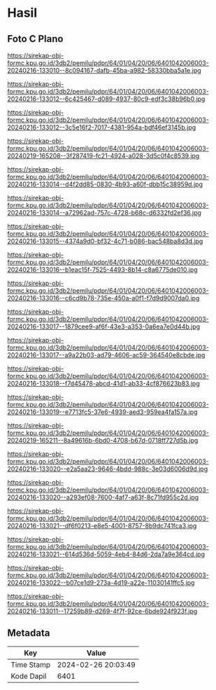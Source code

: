 # Hasil

## Foto C Plano

https://sirekap-obj-formc.kpu.go.id/3db2/pemilu/pdpr/64/01/04/20/06/6401042006003-20240216-133010--8c094167-dafb-45ba-a982-58330bba5a1e.jpg

https://sirekap-obj-formc.kpu.go.id/3db2/pemilu/pdpr/64/01/04/20/06/6401042006003-20240216-133012--6c425467-d089-4937-80c9-edf3c38b96b0.jpg

https://sirekap-obj-formc.kpu.go.id/3db2/pemilu/pdpr/64/01/04/20/06/6401042006003-20240216-133012--3c5e16f2-7017-4381-954a-bdf46ef3145b.jpg

https://sirekap-obj-formc.kpu.go.id/3db2/pemilu/pdpr/64/01/04/20/06/6401042006003-20240219-165208--3f287419-fc21-4924-a028-3d5c0f4c8539.jpg

https://sirekap-obj-formc.kpu.go.id/3db2/pemilu/pdpr/64/01/04/20/06/6401042006003-20240216-133014--d4f2dd85-0830-4b93-a60f-dbb15c38959d.jpg

https://sirekap-obj-formc.kpu.go.id/3db2/pemilu/pdpr/64/01/04/20/06/6401042006003-20240216-133014--a72962ad-757c-4728-b68c-d6332fd2ef36.jpg

https://sirekap-obj-formc.kpu.go.id/3db2/pemilu/pdpr/64/01/04/20/06/6401042006003-20240216-133015--4374a9d0-bf32-4c71-b086-bac548ba8d3d.jpg

https://sirekap-obj-formc.kpu.go.id/3db2/pemilu/pdpr/64/01/04/20/06/6401042006003-20240216-133016--b1eac15f-7525-4493-8b14-c8a6775de010.jpg

https://sirekap-obj-formc.kpu.go.id/3db2/pemilu/pdpr/64/01/04/20/06/6401042006003-20240216-133016--c6cd9b78-735e-450a-a0f1-f7d9d9007da0.jpg

https://sirekap-obj-formc.kpu.go.id/3db2/pemilu/pdpr/64/01/04/20/06/6401042006003-20240216-133017--1879cee9-af6f-43e3-a353-0a6ea7e0d44b.jpg

https://sirekap-obj-formc.kpu.go.id/3db2/pemilu/pdpr/64/01/04/20/06/6401042006003-20240216-133017--a9a22b03-ad79-4606-ac59-364540e8cbde.jpg

https://sirekap-obj-formc.kpu.go.id/3db2/pemilu/pdpr/64/01/04/20/06/6401042006003-20240216-133018--f7d45478-abcd-41d1-ab33-4cf876623b83.jpg

https://sirekap-obj-formc.kpu.go.id/3db2/pemilu/pdpr/64/01/04/20/06/6401042006003-20240216-133019--e7713fc5-37e6-4939-aed3-959ea4fa157a.jpg

https://sirekap-obj-formc.kpu.go.id/3db2/pemilu/pdpr/64/01/04/20/06/6401042006003-20240219-165211--8a49616b-6bd0-4708-b67d-0718ff727d5b.jpg

https://sirekap-obj-formc.kpu.go.id/3db2/pemilu/pdpr/64/01/04/20/06/6401042006003-20240216-133020--e2a5aa23-9646-4bdd-988c-3e03d6006d9d.jpg

https://sirekap-obj-formc.kpu.go.id/3db2/pemilu/pdpr/64/01/04/20/06/6401042006003-20240216-133020--a293ef08-7600-4af7-a63f-8c71fd955c2d.jpg

https://sirekap-obj-formc.kpu.go.id/3db2/pemilu/pdpr/64/01/04/20/06/6401042006003-20240216-133021--df6f0213-e8e5-4001-8757-8b9dc741fca3.jpg

https://sirekap-obj-formc.kpu.go.id/3db2/pemilu/pdpr/64/01/04/20/06/6401042006003-20240216-133021--614d536d-5059-4eb4-84d6-2da7a9e364cd.jpg

https://sirekap-obj-formc.kpu.go.id/3db2/pemilu/pdpr/64/01/04/20/06/6401042006003-20240216-133022--b07ce1d9-273a-4d19-a22e-11030141ffc5.jpg

https://sirekap-obj-formc.kpu.go.id/3db2/pemilu/pdpr/64/01/04/20/06/6401042006003-20240216-133011--17259b89-d269-4f7f-92ce-6bde924f923f.jpg


## Metadata

| Key        | Value               |
| ---------- | ------------------- |
| Time Stamp | 2024-02-26 20:03:49 |
| Kode Dapil | 6401                |



